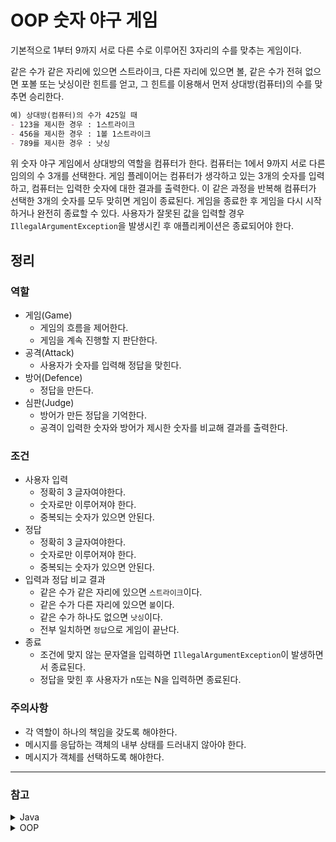 # OOP 숫자 야구 게임

기본적으로 1부터 9까지 서로 다른 수로 이루어진 3자리의 수를 맞추는 게임이다.

같은 수가 같은 자리에 있으면 스트라이크, 다른 자리에 있으면 볼,
같은 수가 전혀 없으면 포볼 또는 낫싱이란 힌트를 얻고,
그 힌트를 이용해서 먼저 상대방(컴퓨터)의 수를 맞추면 승리한다.

```markdown
예) 상대방(컴퓨터)의 수가 425일 때
- 123을 제시한 경우 : 1스트라이크
- 456을 제시한 경우 : 1볼 1스트라이크
- 789를 제시한 경우 : 낫싱
```

위 숫자 야구 게임에서 상대방의 역할을 컴퓨터가 한다.
컴퓨터는 1에서 9까지 서로 다른 임의의 수 3개를 선택한다.
게임 플레이어는 컴퓨터가 생각하고 있는 3개의 숫자를 입력하고, 컴퓨터는 입력한 숫자에 대한 결과를 출력한다.
이 같은 과정을 반복해 컴퓨터가 선택한 3개의 숫자를 모두 맞히면 게임이 종료된다.
게임을 종료한 후 게임을 다시 시작하거나 완전히 종료할 수 있다.
사용자가 잘못된 값을 입력할 경우 `IllegalArgumentException`을 발생시킨 후 애플리케이션은 종료되어야 한다.

## 정리

### 역할

* 게임(Game)
  * 게임의 흐름을 제어한다.
  * 게임을 계속 진행할 지 판단한다.
* 공격(Attack)
  * 사용자가 숫자를 입력해 정답을 맞힌다.
* 방어(Defence)
  * 정답을 만든다.
* 심판(Judge)
  * 방어가 만든 정답을 기억한다.
  * 공격이 입력한 숫자와 방어가 제시한 숫자를 비교해 결과를 출력한다.

### 조건

* 사용자 입력
  * 정확히 3 글자여야한다.
  * 숫자로만 이루어져야 한다.
  * 중복되는 숫자가 있으면 안된다.
* 정답
  * 정확히 3 글자여야한다.
  * 숫자로만 이루어져야 한다.
  * 중복되는 숫자가 있으면 안된다.
* 입력과 정답 비교 결과
  * 같은 수가 같은 자리에 있으면 `스트라이크`이다.
  * 같은 수가 다른 자리에 있으면 `볼`이다.
  * 같은 수가 하나도 없으면 `낫싱`이다.
  * 전부 일치하면 `정답`으로 게임이 끝난다.
* 종료
  * 조건에 맞지 않는 문자열을 입력하면 `IllegalArgumentException`이 발생하면서 종료된다.
  * 정답을 맞힌 후 사용자가 n또는 N을 입력하면 종료된다.

### 주의사항

* 각 역할이 하나의 책임을 갖도록 해야한다.
* 메시지를 응답하는 객체의 내부 상태를 드러내지 않아야 한다.
* 메시지가 객체를 선택하도록 해야한다.

----

### 참고

<details>
<summary>Java</summary>

* [자바 enum 열거형 타입 문법 정리](https://inpa.tistory.com/entry/JAVA-%E2%98%95-%EC%97%B4%EA%B1%B0%ED%98%95Enum-%ED%83%80%EC%9E%85-%EB%AC%B8%EB%B2%95-%ED%99%9C%EC%9A%A9-%EC%A0%95%EB%A6%AC)
* [[JAVA] 난수(랜덤 숫자) 생성 방법(Math.random, Random)](https://crazykim2.tistory.com/598)
* [[JAVA] 자바_contains (문자열 포함 여부 확인)](https://mine-it-record.tistory.com/137)
* [[Java] 문자열이 숫자인지 판별](https://pridiot.tistory.com/34)

</details>

<details>
<summary>OOP</summary>

* [의존관계 주입(Dependency Injection) 쉽게 이해하기](https://tecoble.techcourse.co.kr/post/2021-04-27-dependency-injection/)
* [[OOP] 객체지향의 특징 - 캡슐화(Encapsulation)와 정보 은닉](https://blog.itcode.dev/posts/2021/08/08/encapulation)
* [객체 지향 설계의 5가지 원칙 - S.O.L.I.D](https://inpa.tistory.com/entry/OOP-%F0%9F%92%A0-%EA%B0%9D%EC%B2%B4-%EC%A7%80%ED%96%A5-%EC%84%A4%EA%B3%84%EC%9D%98-5%EA%B0%80%EC%A7%80-%EC%9B%90%EC%B9%99-SOLID)
* [완벽하게 이해하는 DIP (의존 역전 원칙)](https://inpa.tistory.com/entry/OOP-%F0%9F%92%A0-%EC%95%84%EC%A3%BC-%EC%89%BD%EA%B2%8C-%EC%9D%B4%ED%95%B4%ED%95%98%EB%8A%94-DIP-%EC%9D%98%EC%A1%B4-%EC%97%AD%EC%A0%84-%EC%9B%90%EC%B9%99)
* [클린코드 강의 2. 추상화](https://ablue-1.tistory.com/81)

</details>
